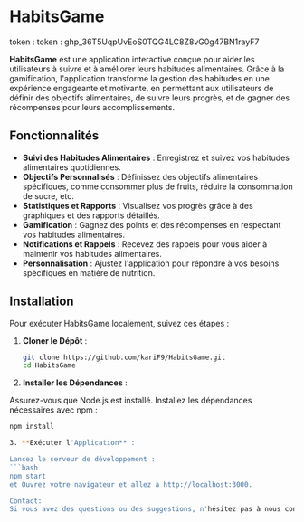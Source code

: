 # HabitsGame
token : token : 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

**HabitsGame** est une application interactive conçue pour aider les utilisateurs à suivre et à améliorer leurs habitudes alimentaires. Grâce à la gamification, l'application transforme la gestion des habitudes en une expérience engageante et motivante, en permettant aux utilisateurs de définir des objectifs alimentaires, de suivre leurs progrès, et de gagner des récompenses pour leurs accomplissements.

## Fonctionnalités

- **Suivi des Habitudes Alimentaires** : Enregistrez et suivez vos habitudes alimentaires quotidiennes.
- **Objectifs Personnalisés** : Définissez des objectifs alimentaires spécifiques, comme consommer plus de fruits, réduire la consommation de sucre, etc.
- **Statistiques et Rapports** : Visualisez vos progrès grâce à des graphiques et des rapports détaillés.
- **Gamification** : Gagnez des points et des récompenses en respectant vos habitudes alimentaires.
- **Notifications et Rappels** : Recevez des rappels pour vous aider à maintenir vos habitudes alimentaires.
- **Personnalisation** : Ajustez l'application pour répondre à vos besoins spécifiques en matière de nutrition.

## Installation

Pour exécuter HabitsGame localement, suivez ces étapes :

1. **Cloner le Dépôt** :
   ```bash
   git clone https://github.com/kariF9/HabitsGame.git
   cd HabitsGame

2. **Installer les Dépendances** :

Assurez-vous que Node.js est installé.
Installez les dépendances nécessaires avec npm :
```bash
npm install

3. **Exécuter l'Application** :

Lancez le serveur de développement :
```bash
npm start
et Ouvrez votre navigateur et allez à http://localhost:3000.

Contact: 
Si vous avez des questions ou des suggestions, n'hésitez pas à nous contacter à karimabahman00@gmail.com.

